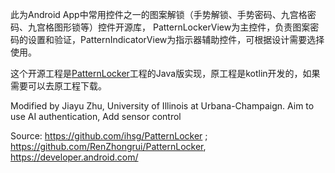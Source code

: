 
此为Android App中常用控件之一的图案解锁（手势解锁、手势密码、九宫格密码、九宫格图形锁等）控件开源库，
PatternLockerView为主控件，负责图案密码的设置和验证，PatternIndicatorView为指示器辅助控件，可根据设计需要选择使用。

这个开源工程是[PatternLocker](https://github.com/ihsg/PatternLocker)工程的Java版实现，原工程是kotlin开发的，如果需要可以去原工程下载。


Modified by Jiayu Zhu, University of Illinois at Urbana-Champaign. 
Aim to use AI authentication, Add sensor control

Source:  https://github.com/ihsg/PatternLocker   ; https://github.com/RenZhongrui/PatternLocker, https://developer.android.com/